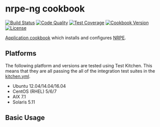 # nrpe-ng cookbook

[![Build Status](https://img.shields.io/travis/johnbellone/nrpe-ng-cookbook.svg)](https://travis-ci.org/johnbellone/nrpe-ng-cookbook)
[![Code Quality](https://img.shields.io/codeclimate/github/johnbellone/nrpe-ng-cookbook.svg)](https://codeclimate.com/github/johnbellone/nrpe-ng-cookbook)
[![Test Coverage](https://codeclimate.com/github/johnbellone/nrpe-ng-cookbook/badges/coverage.svg)](https://codeclimate.com/github/johnbellone/nrpe-ng-cookbook/coverage)
[![Cookbook Version](https://img.shields.io/cookbook/v/nrpe-ng.svg)](https://supermarket.chef.io/cookbooks/nrpe-ng)
[![License](https://img.shields.io/github/license/johnbellone/nrpe-ng-cookbook.svg?maxAge=2592000)](http://www.apache.org/licenses/LICENSE-2.0)

[Application cookbook][0] which installs and configures [NRPE][1].

## Platforms
The following platform and versions are tested using Test
Kitchen. This means that they are all passing the all of the
integration test suites in the [kitchen.yml](.kitchen.yml).

- Ubuntu 12.04/14.04/16.04
- CentOS (RHEL) 5/6/7
- AIX 7.1
- Solaris 5.11

## Basic Usage

[0]: http://blog.vialstudios.com/the-environment-cookbook-pattern/#theapplicationcookbook
[1]: https://en.wikipedia.org/wiki/Nagios#NRPE
